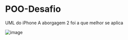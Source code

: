 # POO-Desafio

UML do iPhone
A aborgagem 2 foi a que melhor se aplica

![image](https://github.com/user-attachments/assets/41a5e24f-18ca-4f25-99dd-72ace7ab534b)

